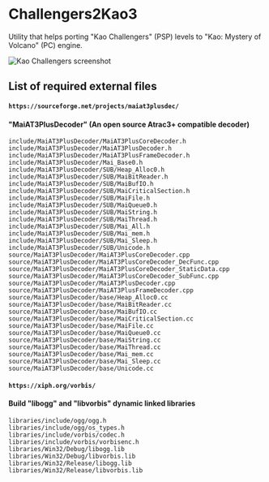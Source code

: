 # Challengers2Kao3
Utility that helps porting "Kao Challengers" (PSP) levels to "Kao: Mystery of Volcano" (PC) engine.

![Kao Challengers screenshot](https://i.imgur.com/P2HzDTT.png)

## List of required external files

#### `https://sourceforge.net/projects/maiat3plusdec/`
#### "MaiAT3PlusDecoder" (An open source Atrac3+ compatible decoder)
```
include/MaiAT3PlusDecoder/MaiAT3PlusCoreDecoder.h
include/MaiAT3PlusDecoder/MaiAT3PlusDecoder.h
include/MaiAT3PlusDecoder/MaiAT3PlusFrameDecoder.h
include/MaiAT3PlusDecoder/Mai_Base0.h
include/MaiAT3PlusDecoder/SUB/Heap_Alloc0.h
include/MaiAT3PlusDecoder/SUB/MaiBitReader.h
include/MaiAT3PlusDecoder/SUB/MaiBufIO.h
include/MaiAT3PlusDecoder/SUB/MaiCriticalSection.h
include/MaiAT3PlusDecoder/SUB/MaiFile.h
include/MaiAT3PlusDecoder/SUB/MaiQueue0.h
include/MaiAT3PlusDecoder/SUB/MaiString.h
include/MaiAT3PlusDecoder/SUB/MaiThread.h
include/MaiAT3PlusDecoder/SUB/Mai_All.h
include/MaiAT3PlusDecoder/SUB/Mai_mem.h
include/MaiAT3PlusDecoder/SUB/Mai_Sleep.h
include/MaiAT3PlusDecoder/SUB/Unicode.h
source/MaiAT3PlusDecoder/MaiAT3PlusCoreDecoder.cpp
source/MaiAT3PlusDecoder/MaiAT3PlusCoreDecoder_DecFunc.cpp
source/MaiAT3PlusDecoder/MaiAT3PlusCoreDecoder_StaticData.cpp
source/MaiAT3PlusDecoder/MaiAT3PlusCoreDecoder_SubFunc.cpp
source/MaiAT3PlusDecoder/MaiAT3PlusDecoder.cpp
source/MaiAT3PlusDecoder/MaiAT3PlusFrameDecoder.cpp
source/MaiAT3PlusDecoder/base/Heap_Alloc0.cc
source/MaiAT3PlusDecoder/base/MaiBitReader.cc
source/MaiAT3PlusDecoder/base/MaiBufIO.cc
source/MaiAT3PlusDecoder/base/MaiCriticalSection.cc
source/MaiAT3PlusDecoder/base/MaiFile.cc
source/MaiAT3PlusDecoder/base/MaiQueue0.cc
source/MaiAT3PlusDecoder/base/MaiString.cc
source/MaiAT3PlusDecoder/base/MaiThread.cc
source/MaiAT3PlusDecoder/base/Mai_mem.cc
source/MaiAT3PlusDecoder/base/Mai_Sleep.cc
source/MaiAT3PlusDecoder/base/Unicode.cc
```

#### `https://xiph.org/vorbis/`
#### Build "libogg" and "libvorbis" dynamic linked libraries
```
libraries/include/ogg/ogg.h
libraries/include/ogg/os_types.h
libraries/include/vorbis/codec.h
libraries/include/vorbis/vorbisenc.h
libraries/Win32/Debug/libogg.lib
libraries/Win32/Debug/libvorbis.lib
libraries/Win32/Release/libogg.lib
libraries/Win32/Release/libvorbis.lib
```
